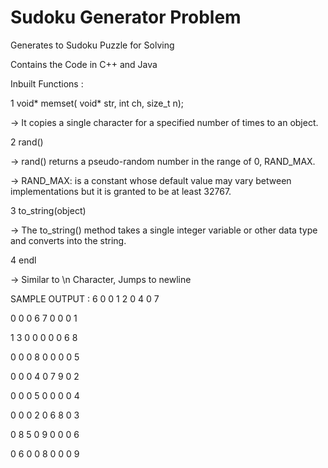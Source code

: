 # Sudoku Generator Problem


Generates to Sudoku Puzzle for Solving 

Contains the Code in C++ and Java

Inbuilt Functions :

1  void* memset( void* str, int ch, size_t n);   

-> It copies a single character for a specified number of times to an object.

2  rand()
  
 -> rand() returns a pseudo-random number in the range of 0, RAND_MAX.
 
 -> RAND_MAX: is a constant whose default value may vary between implementations but it is granted to be at least 32767.
 
 3  to_string(object)
 
 -> The to_string() method takes a single integer variable or other data type and converts into the string.
 
 4  endl
 
 -> Similar to \n Character, Jumps to newline
 
 SAMPLE OUTPUT :
 6 0 0 1 2 0 4 0 7 
 
 0 0 0 6 7 0 0 0 1
 
 1 3 0 0 0 0 0 6 8

 0 0 0 8 0 0 0 0 5 

 0 0 0 4 0 7 9 0 2
 
 0 0 0 5 0 0 0 0 4
 
 0 0 0 2 0 6 8 0 3
 
 0 8 5 0 9 0 0 0 6

 0 6 0 0 8 0 0 0 9 

